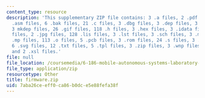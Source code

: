 ```yaml
---
content_type: resource
description: 'This supplementary ZIP file contains: 3 .a files, 2 .pdf files, 180
  .asm files, 6 .bak files, 21 .c files, 3 .dbg files, 3 .dep files, 3 link files,
  3 mkdep files, 26 .gif files, 118 .h files, 3 .hex files, 3 .idata files, 98 .inc
  files, 2 .jpg files, 128 .lis files, 3 .lst files, 3 .sch files, 3 .mk files, 3
  .mp files, 113 .o files, 5 .pcb files, 3 .rom files, 24 .s files, 3 .soc files,
  6 .svg files, 12 .txt files, 5 .tpl files, 3 .zip files, 3 .wnp files, 7 .xml files,
  and 2 .xsl files.'
file: null
file_location: /coursemedia/6-186-mobile-autonomous-systems-laboratory-january-iap-2005/7aba26ceeff0ca86b0dce5e88fefa38f_firmware.zip
file_type: application/zip
resourcetype: Other
title: firmware.zip
uid: 7aba26ce-eff0-ca86-b0dc-e5e88fefa38f
---
```

